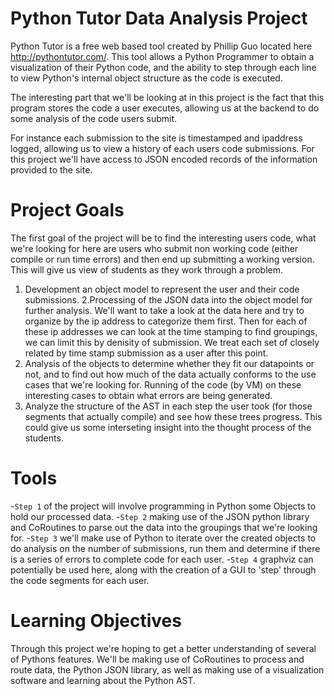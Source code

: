 Python Tutor Data Analysis Project
=============

Python Tutor is a free web based tool created by Phillip Guo located here http://pythontutor.com/. This tool allows a Python Programmer to obtain a visualization of their Python code, and the ability to step through each line to view Python's internal object structure as the code is executed.

The interesting part that we'll be looking at in this project is the fact that this program stores the code a user executes, allowing us at the backend to do some analysis of the code users submit.

For instance each submission to the site is timestamped and ipaddress logged, allowing us to view a history of each users code submissions. For this project we'll have access to JSON encoded records of the information provided to the site.

Project Goals
=============

The first goal of the project will be to find the interesting users code, what we're looking for here are users who submit non working code (either compile or run time errors) and then end up submitting a working version. This will give us view of students as they work through a problem.

1. Development an object model to represent the user and their code submissions.
2.Processing of the JSON data into the object model for further analysis. We'll want to take a look at the data here and try to organize by the ip address to categorize them first. Then for each of these ip addresses we can look at the time stamping to find groupings, we can limit this by denisity of submission. We treat each set of closely related by time stamp submission as a user after this point.
3. Analysis of the objects to determine whether they fit our datapoints or not, and to find out how much of the data actually conforms to the use cases that we're looking for. Running of the code (by VM) on these interesting cases to obtain what errors are being generated.
4. Analyze the structure of the AST in each step the user took (for those segments that actually compile) and see how these trees progress. This could give us some interseting insight into the thought process of the students.

Tools
=============

-`Step 1` of the project will involve programming in Python some Objects to hold our processed data.
-`Step 2` making use of the JSON python library and CoRoutines to parse out the data into the groupings that we're looking for.
-`Step 3` we'll make use of Python to iterate over the created objects to do analysis on the number of submissions, run them and determine if there is a series of errors to complete code for each user.
-`Step 4` graphviz can potentially be used here, along with the creation of a GUI to 'step' through the code segments for each user.

Learning Objectives
=============

Through this project we're hoping to get a better understanding of several of Pythons features. We'll be making use of CoRoutines to process and route data, the Python JSON library, as well as making use of a visualization software and learning about the Python AST. 
